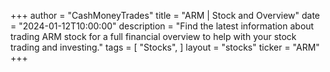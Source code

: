 +++
author = "CashMoneyTrades"
title = "ARM | Stock and Overview"
date = "2024-01-12T10:00:00"
description = "Find the latest information about trading ARM stock for a full financial overview to help with your stock trading and investing."
tags = [
   "Stocks",
]
layout = "stocks"
ticker = "ARM"
+++
